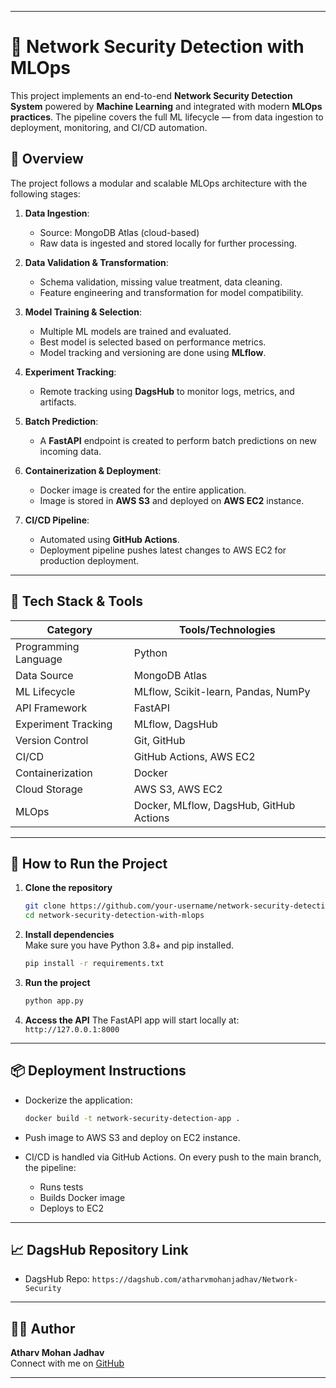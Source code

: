 
---

# 🚦 Network Security Detection with MLOps

This project implements an end-to-end **Network Security Detection System** powered by **Machine Learning** and integrated with modern **MLOps practices**. The pipeline covers the full ML lifecycle — from data ingestion to deployment, monitoring, and CI/CD automation.

## 🧠 Overview

The project follows a modular and scalable MLOps architecture with the following stages:

1. **Data Ingestion**:  
   - Source: MongoDB Atlas (cloud-based)
   - Raw data is ingested and stored locally for further processing.

2. **Data Validation & Transformation**:  
   - Schema validation, missing value treatment, data cleaning.
   - Feature engineering and transformation for model compatibility.

3. **Model Training & Selection**:  
   - Multiple ML models are trained and evaluated.
   - Best model is selected based on performance metrics.
   - Model tracking and versioning are done using **MLflow**.

4. **Experiment Tracking**:  
   - Remote tracking using **DagsHub** to monitor logs, metrics, and artifacts.

5. **Batch Prediction**:  
   - A **FastAPI** endpoint is created to perform batch predictions on new incoming data.

6. **Containerization & Deployment**:  
   - Docker image is created for the entire application.
   - Image is stored in **AWS S3** and deployed on **AWS EC2** instance.

7. **CI/CD Pipeline**:  
   - Automated using **GitHub Actions**.
   - Deployment pipeline pushes latest changes to AWS EC2 for production deployment.

---

## 🧰 Tech Stack & Tools

| Category             | Tools/Technologies                                                                 |
|----------------------|-------------------------------------------------------------------------------------|
| Programming Language | Python                                                                             |
| Data Source          | MongoDB Atlas                                                                      |
| ML Lifecycle         | MLflow, Scikit-learn, Pandas, NumPy                                                 |
| API Framework        | FastAPI                                                                            |
| Experiment Tracking  | MLflow, DagsHub                                                                     |
| Version Control      | Git, GitHub                                                                         |
| CI/CD                | GitHub Actions, AWS EC2                                                             |
| Containerization     | Docker                                                                             |
| Cloud Storage        | AWS S3, AWS EC2                                                                    |
| MLOps                | Docker, MLflow, DagsHub, GitHub Actions                                             |

---

## 🚀 How to Run the Project


1. **Clone the repository**  
   ```bash
   git clone https://github.com/your-username/network-security-detection-with-mlops.git
   cd network-security-detection-with-mlops
   ```


2. **Install dependencies**  
   Make sure you have Python 3.8+ and pip installed.
   ```bash
   pip install -r requirements.txt
   ```


3. **Run the project**
   ```bash
   python app.py
   ```


4. **Access the API**
   The FastAPI app will start locally at:  
   `http://127.0.0.1:8000`

---

## 📦 Deployment Instructions


- Dockerize the application:
  ```bash
  docker build -t network-security-detection-app .
  ```

- Push image to AWS S3 and deploy on EC2 instance.

- CI/CD is handled via GitHub Actions. On every push to the main branch, the pipeline:
  - Runs tests
  - Builds Docker image
  - Deploys to EC2

---

## 📈 DagsHub Repository Link

- DagsHub Repo: `https://dagshub.com/atharvmohanjadhav/Network-Security`

---

## 🧑‍💻 Author

**Atharv Mohan Jadhav**  
Connect with me on [GitHub](https://github.com/atharvmohanjadhav)

---
